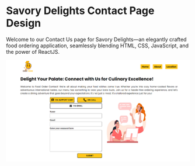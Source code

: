 # Savory Delights Contact Page Design
Welcome to our Contact Us page for Savory Delights—an elegantly crafted food ordering application, seamlessly blending HTML, CSS, JavaScript, and the power of ReactJS.

![Alt text](project_2.PNG)
